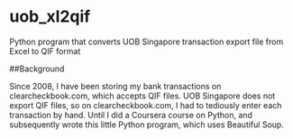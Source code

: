 # uob_xl2qif

Python program that converts UOB Singapore transaction export file from Excel to QIF format

##Background

Since 2008, I have been storing my bank transactions on clearcheckbook.com, which accepts QIF files. UOB Singapore does not export QIF files, so on clearcheckbook.com, I had to tediously enter each transaction by hand. Until I did a Coursera course on Python, and subsequently wrote this little Python program, which uses Beautiful Soup.

